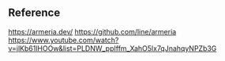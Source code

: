 

## Reference
https://armeria.dev/
https://github.com/line/armeria
https://www.youtube.com/watch?v=jlKb61lHOOw&list=PLDNW_ppIffm_XahO5lx7qJnahqyNPZb3G